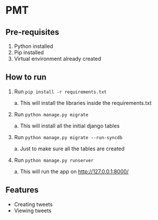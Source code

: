 # PMT

## Pre-requisites
1. Python installed
2. Pip installed
3. Virtual environment already created

## How to run
1.  Run `pip install -r requirements.txt`

    a. This will install the libraries inside the requirements.txt

2.  Run `python manage.py migrate`

    a. This will install all the initial django tables   

3.  Run `python manage.py migrate --run-syncdb`

    a. Just to make sure all the tables are created

4. Run `python manage.py runserver`

   a. This will run the app on http://127.0.0.1:8000/

## Features

- Creating tweets
- Viewing tweets
